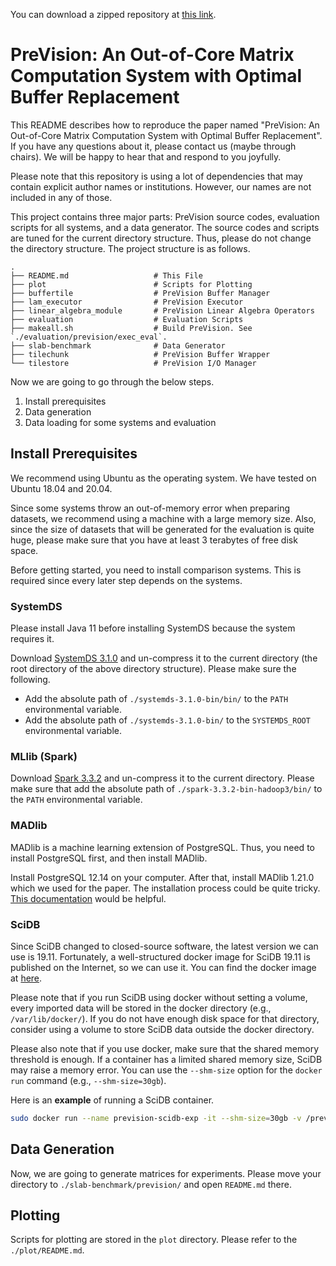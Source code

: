 You can download a zipped repository at [this link](https://drive.google.com/file/d/1BCUKWtg_9lqrTgANpZ3LVPhH8u8XqdnF/view?usp=sharing).

# PreVision: An Out-of-Core Matrix Computation System with Optimal Buffer Replacement

This README describes how to reproduce the paper named "PreVision: An Out-of-Core Matrix Computation System with Optimal Buffer Replacement".
If you have any questions about it, please contact us (maybe through chairs).
We will be happy to hear that and respond to you joyfully.

Please note that this repository is using a lot of dependencies that may contain explicit author names or institutions.
However, our names are not included in any of those.

This project contains three major parts: PreVision source codes, evaluation scripts for all systems, and a data generator.
The source codes and scripts are tuned for the current directory structure.
Thus, please do not change the directory structure.
The project structure is as follows.

```
.
├── README.md                   # This File
├── plot                        # Scripts for Plotting
├── buffertile                  # PreVision Buffer Manager
├── lam_executor                # PreVision Executor
├── linear_algebra_module       # PreVision Linear Algebra Operators
├── evaluation                  # Evaluation Scripts
├── makeall.sh                  # Build PreVision. See `./evaluation/prevision/exec_eval`.
├── slab-benchmark              # Data Generator
├── tilechunk                   # PreVision Buffer Wrapper
└── tilestore                   # PreVision I/O Manager
```

Now we are going to go through the below steps.
1. Install prerequisites 
2. Data generation
3. Data loading for some systems and evaluation

## Install Prerequisites

We recommend using Ubuntu as the operating system.
We have tested on Ubuntu 18.04 and 20.04.

Since some systems throw an out-of-memory error when preparing datasets, we recommend using a machine with a large memory size.
Also, since the size of datasets that will be generated for the evaluation is quite huge, please make sure that you have at least 3 terabytes of free disk space.

Before getting started, you need to install comparison systems.
This is required since every later step depends on the systems.

### SystemDS

Please install Java 11 before installing SystemDS because the system requires it.

Download [SystemDS 3.1.0](https://www.apache.org/dyn/closer.lua/systemds/3.1.0/systemds-3.1.0-bin.tgz) and un-compress it to the current directory (the root directory of the above directory structure).
Please make sure the following.

- Add the absolute path of `./systemds-3.1.0-bin/bin/` to the `PATH` environmental variable.
- Add the absolute path of `./systemds-3.1.0-bin/` to the `SYSTEMDS_ROOT` environmental variable.

### MLlib (Spark)

Download [Spark 3.3.2](https://www.apache.org/dyn/closer.lua/spark/spark-3.3.2/spark-3.3.2-bin-hadoop3.tgz) and un-compress it to the current directory.
Please make sure that add the absolute path of `./spark-3.3.2-bin-hadoop3/bin/` to the `PATH` environmental variable.

### MADlib

MADlib is a machine learning extension of PostgreSQL.
Thus, you need to install PostgreSQL first, and then install MADlib.

Install PostgreSQL 12.14 on your computer.
After that, install MADlib 1.21.0 which we used for the paper.
The installation process could be quite tricky.
[This documentation](https://cwiki.apache.org/confluence/display/MADLIB/Installation+Guide) would be helpful.

### SciDB

Since SciDB changed to closed-source software, the latest version we can use is 19.11.
Fortunately, a well-structured docker image for SciDB 19.11 is published on the Internet, so we can use it.
You can find the docker image at [here](https://hub.docker.com/r/rvernica/scidb/tags).

Please note that if you run SciDB using docker without setting a volume, every imported data will be stored in the docker directory (e.g., `/var/lib/docker/`).
If you do not have enough disk space for that directory, consider using a volume to store SciDB data outside the docker directory. 

Please also note that if you use docker, make sure that the shared memory threshold is enough.
If a container has a limited shared memory size, SciDB may raise a memory error.
You can use the `--shm-size` option for the `docker run` command (e.g., `--shm-size=30gb`).

Here is an **example** of running a SciDB container.
```bash
sudo docker run --name prevision-scidb-exp -it --shm-size=30gb -v /prevision/slab-benchmark/prevision:/prevision -v /prevision/evaluation/scidb/dbpath:/dbpath rvernica/scidb:19.11
```

## Data Generation

Now, we are going to generate matrices for experiments.
Please move your directory to `./slab-benchmark/prevision/` and open `README.md` there.

## Plotting

Scripts for plotting are stored in the `plot` directory.
Please refer to the `./plot/README.md`.
